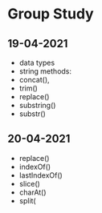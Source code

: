 # Group Study

## 19-04-2021
* data types
* string methods:
* concat(),
* trim()
* replace()
* substring()
* substr()

## 20-04-2021

* replace()
* indexOf()
* lastIndexOf()
* slice()
* charAt()
* split(
